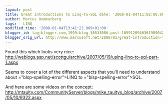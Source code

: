 ```yaml
---
layout: post
title: Great introductions to Linq-To-SQL date: '2008-01-04T11:02:00.000+01:00'
author: Marcus Hammarberg
tags: - LINQ
modified_time: '2008-01-04T13:41:22.909+01:00'
blogger_id: tag:blogger.com,1999:blog-36533086.post-1059120946361989042
blogger_orig_url: http://www.marcusoft.net/2008/01/great-introduction-to-linq-to-sql.html
---
```


Found this which looks very nice:
<http://weblogs.asp.net/scottgu/archive/2007/05/19/using-linq-to-sql-part-1.aspx>

Seems to cover a lot of the different aspects that you'll need to
understand about <span>="blsp-spelling-error">LINQ</span> to <span>="blsp-spelling-error">SQL</span>.

And here are some videos on the concept:
<http://mtaulty.com/CommunityServer/blogs/mike_taultys_blog/archive/2007/05/10/9322.aspx>
